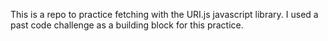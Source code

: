 This is a repo to practice fetching with the URI.js javascript library.  I used a past code challenge as a building block for this practice.

